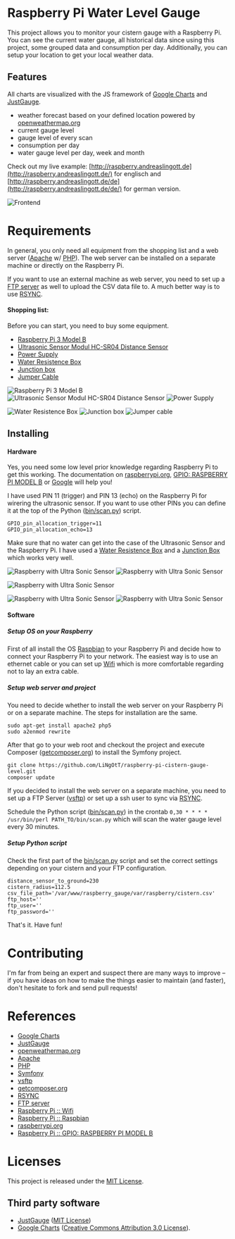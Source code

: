 # Raspberry Pi Water Level Gauge

This project allows you to monitor your cistern gauge with a Raspberry Pi.
You can see the current water gauge, all historical data
since using this project, some grouped data and consumption per day.
Additionally, you can setup your location to get your local weather data.

## Features

All charts are visualized with the JS framework of [Google Charts](https://developers.google.com/chart/) and [JustGauge](http://justgage.com/).

- weather forecast based on your defined location powered by [openweathermap.org](https://openweathermap.org)
- current gauge level
- gauge level of every scan
- consumption per day
- water gauge level per day, week and month

Check out my live example: [http://raspberry.andreaslingott.de](http://raspberry.andreaslingott.de/) for englisch and [http://raspberry.andreaslingott.de/de](http://raspberry.andreaslingott.de/de/) for german version.

![Frontend](docs/img/raspberry-pi-frontend.png)

# Requirements

In general, you only need all equipment from the shopping list and a web server ([Apache](https://httpd.apache.org/) w/ [PHP](http://php.net/manual/en/intro-whatis.php)). The web server can be installed on a separate machine or directly on the Raspberry Pi.

If you want to use an external machine as web server, you need to set up a [FTP server](https://en.wikipedia.org/wiki/File_Transfer_Protocol) as well to upload the CSV data file to.
A much better way is to use [RSYNC](https://en.wikipedia.org/wiki/Rsync).

#### Shopping list:
Before you can start, you need to buy some equipment.

- [Raspberry Pi 3 Model B](https://www.amazon.de/gp/product/B01CD5VC92/ref=as_li_tl?ie=UTF8&camp=1638&creative=6742&creativeASIN=B01CD5VC92&linkCode=as2&tag=andrblog-21&linkId=72c63eb215b1264d19123010fcb213c7)
- [Ultrasonic Sensor Modul HC-SR04 Distance Sensor](https://www.amazon.de/gp/product/B00R2U8HK6/ref=as_li_tl?ie=UTF8&camp=1638&creative=6742&creativeASIN=B00R2U8HK6&linkCode=as2&tag=andrblog-21&linkId=7788b16d79176f62aafe4ab0f6e0b68b)
- [Power Supply](https://www.amazon.de/gp/product/B01E75SB2C/ref=as_li_tl?ie=UTF8&camp=1638&creative=6742&creativeASIN=B01E75SB2C&linkCode=as2&tag=andrblog-21&linkId=3f62a7a5e0ee27436a43fc5f1dd4e859)
- [Water Resistence Box](https://www.amazon.de/gp/product/B00A0J1TJW/ref=as_li_tl?ie=UTF8&camp=1638&creative=6742&creativeASIN=B00A0J1TJW&linkCode=as2&tag=andrblog-21&linkId=3ed7559fa7ebd3af453ce37ffadcb240)
- [Junction box](https://www.amazon.de/Spelsberg-Abzweigdose-Mini-25-31090801/dp/B000UW5FLW/ref=as_li_ss_tl?ie=UTF8&qid=1501701150&sr=8-18&keywords=verbindungsdose&linkCode=ll1&tag=andrblog-21&linkId=00b928948c642e643d4713cab7ed16d4)
- [Jumper Cable](https://www.amazon.de/Aukru-jumper-wire-Steckbr%C3%BCcken-Drahtbr%C3%BCcken/dp/B00MWMEIF2/ref=as_li_ss_tl?ie=UTF8&qid=1501701409&sr=8-1&keywords=jumper+kabel+male+female&linkCode=ll1&tag=andrblog-21&linkId=fe54b88fbb1a0872d65caa5de9eea74d)

![Raspberry Pi 3 Model B](docs/img/raspberry.jpg)
![Ultrasonic Sensor Modul HC-SR04 Distance Sensor](docs/img/ultrasonic.jpg)
![Power Supply](docs/img/power.jpg)

![Water Resistence Box](docs/img/box.jpg)
![Junction box](docs/img/junctionbox.jpg)
![Jumper cable](docs/img/jumpercable.jpg)

## Installing

#### Hardware

Yes, you need some low level prior knowledge regarding Raspberry Pi to get this working.
The documentation on [raspberrypi.org](https://www.raspberrypi.org/help/), [GPIO: RASPBERRY PI MODEL B](https://www.raspberrypi.org/documentation/usage/gpio/README.md) or [Google](http://google.com) will help you!

I have used PIN 11 (trigger) and PIN 13 (echo) on the Raspberry Pi for wirering the ultrasonic sensor. If you want to use other PINs you can define it at the top of the Python ([bin/scan.py](bin/scan.py)) script.

    GPIO_pin_allocation_trigger=11
    GPIO_pin_allocation_echo=13
    
Make sure that no water can get into the case of the Ultrasonic Sensor and the Raspberry Pi. I have used a [Water Resistence Box](https://www.amazon.de/gp/product/B00A0J1TJW/ref=as_li_tl?ie=UTF8&camp=1638&creative=6742&creativeASIN=B00A0J1TJW&linkCode=as2&tag=andrblog-21&linkId=3ed7559fa7ebd3af453ce37ffadcb240) and a [Junction Box](https://www.amazon.de/Spelsberg-Abzweigdose-Mini-25-31090801/dp/B000UW5FLW/ref=as_li_ss_tl?ie=UTF8&qid=1501701150&sr=8-18&keywords=verbindungsdose&linkCode=ll1&tag=andrblog-21&linkId=00b928948c642e643d4713cab7ed16d4) which works very well.


![Raspberry with Ultra Sonic Sensor](docs/img/raspberry-pi-final5.jpg)
![Raspberry with Ultra Sonic Sensor](docs/img/raspberry-pi-final3.jpg)

![Raspberry with Ultra Sonic Sensor](docs/img/raspberry-pi-final6.jpg)

![Raspberry with Ultra Sonic Sensor](docs/img/raspberry-pi-final4.jpg)
![Raspberry with Ultra Sonic Sensor](docs/img/raspberry-pi-final2.jpg)

#### Software

##### Setup OS on your Raspberry

First of all install the OS [Raspbian](https://www.raspberrypi.org/downloads/raspbian/) to your Raspberry Pi and decide how to connect your Raspberry Pi to your network. The easiest way is to use an ethernet cable or you can set up [Wifi](https://www.raspberrypi.org/documentation/configuration/wireless/wireless-cli.md)  which is more comfortable regarding not to lay an extra cable.

##### Setup web server and project

You need to decide whether to install the web server on your Raspberry Pi or on a separate machine. The steps for installation are the same.

	sudo apt-get install apache2 php5
	sudo a2enmod rewrite
	
After that go to your web root and checkout the project and execute Composer ([getcomposer.org](https://getcomposer.org/download/)) to install the Symfony project.
	
	git clone https://github.com/LiNgOtT/raspberry-pi-cistern-gauge-level.git
	composer update

If you decided to install the web server on a separate machine, you need to set up a FTP Server ([vsftp](https://en.wikipedia.org/wiki/Vsftpd)) or set up a ssh user to sync via [RSYNC](https://en.wikipedia.org/wiki/Rsync).

Schedule the Python script ([bin/scan.py](bin/scan.py)) in the crontab `0,30 * * * * /usr/bin/perl PATH_TO/bin/scan.py` which will scan the water gauge level every 30 minutes.

##### Setup Python script
Check the first part of the [bin/scan.py](bin/scan.py) script and set the correct settings depending on your cistern and your FTP configuration.

	distance_sensor_to_ground=230
	cistern_radius=112.5
	csv_file_path='/var/www/raspberry_gauge/var/raspberry/cistern.csv'
	ftp_host=''
	ftp_user=''
	ftp_password=''

That's it. Have fun!

# Contributing
I'm far from being an expert and suspect there are many ways to improve – if you have ideas on how to make the things easier to maintain (and faster), don't hesitate to fork and send pull requests!

# References
- [Google Charts](https://developers.google.com/chart/)
- [JustGauge](http://justgage.com/)
- [openweathermap.org](https://openweathermap.org)
- [Apache](https://httpd.apache.org/)
- [PHP](http://php.net/manual/en/intro-whatis.php)
- [Symfony](http://symfony.com/)
- [vsftp](https://en.wikipedia.org/wiki/Vsftpd)
- [getcomposer.org](https://getcomposer.org/download/)
- [RSYNC](https://en.wikipedia.org/wiki/Rsync)
- [FTP server](https://en.wikipedia.org/wiki/File_Transfer_Protocol)
- [Raspberry Pi :: Wifi](https://www.raspberrypi.org/documentation/configuration/wireless/wireless-cli.md)
- [Raspberry Pi :: Raspbian](https://www.raspberrypi.org/downloads/raspbian/)
- [raspberrypi.org](https://www.raspberrypi.org/help/)
- [Raspberry Pi :: GPIO: RASPBERRY PI MODEL B](https://www.raspberrypi.org/documentation/usage/gpio/README.md)

# Licenses
This project is released under the [MIT License](https://opensource.org/licenses/mit-license.php).

## Third party software
- [JustGauge](http://justgage.com/) ([MIT License](https://opensource.org/licenses/mit-license.php))
- [Google Charts](https://developers.google.com/chart/) ([Creative Commons Attribution 3.0 License](http://creativecommons.org/licenses/by/3.0/)).
